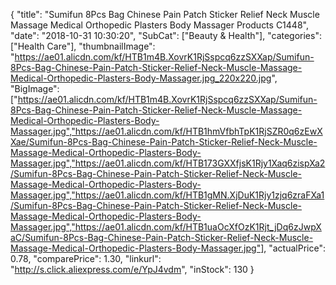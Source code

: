 {
	"title": "Sumifun 8Pcs Bag Chinese Pain Patch Sticker Relief Neck Muscle Massage Medical Orthopedic Plasters Body Massager Products C1448",
	"date": "2018-10-31 10:30:20",
	"SubCat": ["Beauty & Health"],
	"categories": ["Health Care"],
	"thumbnailImage": "https://ae01.alicdn.com/kf/HTB1m4B.XovrK1RjSspcq6zzSXXap/Sumifun-8Pcs-Bag-Chinese-Pain-Patch-Sticker-Relief-Neck-Muscle-Massage-Medical-Orthopedic-Plasters-Body-Massager.jpg_220x220.jpg",
	"BigImage": ["https://ae01.alicdn.com/kf/HTB1m4B.XovrK1RjSspcq6zzSXXap/Sumifun-8Pcs-Bag-Chinese-Pain-Patch-Sticker-Relief-Neck-Muscle-Massage-Medical-Orthopedic-Plasters-Body-Massager.jpg","https://ae01.alicdn.com/kf/HTB1hmVfbhTpK1RjSZR0q6zEwXXae/Sumifun-8Pcs-Bag-Chinese-Pain-Patch-Sticker-Relief-Neck-Muscle-Massage-Medical-Orthopedic-Plasters-Body-Massager.jpg","https://ae01.alicdn.com/kf/HTB173GXXfjsK1Rjy1Xaq6zispXa2/Sumifun-8Pcs-Bag-Chinese-Pain-Patch-Sticker-Relief-Neck-Muscle-Massage-Medical-Orthopedic-Plasters-Body-Massager.jpg","https://ae01.alicdn.com/kf/HTB1gMN.XjDuK1Rjy1zjq6zraFXa1/Sumifun-8Pcs-Bag-Chinese-Pain-Patch-Sticker-Relief-Neck-Muscle-Massage-Medical-Orthopedic-Plasters-Body-Massager.jpg","https://ae01.alicdn.com/kf/HTB1uaOcXfOzK1Rjt_jDq6zJwpXaC/Sumifun-8Pcs-Bag-Chinese-Pain-Patch-Sticker-Relief-Neck-Muscle-Massage-Medical-Orthopedic-Plasters-Body-Massager.jpg"],
	"actualPrice": 0.78,
	"comparePrice": 1.30,
	"linkurl": "http://s.click.aliexpress.com/e/YpJ4vdm",
	"inStock": 130
}
